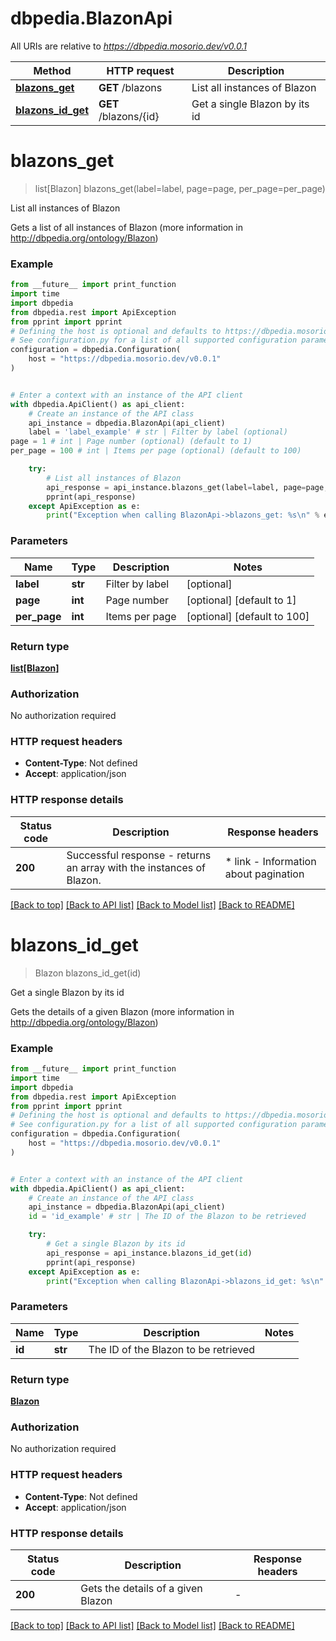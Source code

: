 # dbpedia.BlazonApi

All URIs are relative to *https://dbpedia.mosorio.dev/v0.0.1*

Method | HTTP request | Description
------------- | ------------- | -------------
[**blazons_get**](BlazonApi.md#blazons_get) | **GET** /blazons | List all instances of Blazon
[**blazons_id_get**](BlazonApi.md#blazons_id_get) | **GET** /blazons/{id} | Get a single Blazon by its id


# **blazons_get**
> list[Blazon] blazons_get(label=label, page=page, per_page=per_page)

List all instances of Blazon

Gets a list of all instances of Blazon (more information in http://dbpedia.org/ontology/Blazon)

### Example

```python
from __future__ import print_function
import time
import dbpedia
from dbpedia.rest import ApiException
from pprint import pprint
# Defining the host is optional and defaults to https://dbpedia.mosorio.dev/v0.0.1
# See configuration.py for a list of all supported configuration parameters.
configuration = dbpedia.Configuration(
    host = "https://dbpedia.mosorio.dev/v0.0.1"
)


# Enter a context with an instance of the API client
with dbpedia.ApiClient() as api_client:
    # Create an instance of the API class
    api_instance = dbpedia.BlazonApi(api_client)
    label = 'label_example' # str | Filter by label (optional)
page = 1 # int | Page number (optional) (default to 1)
per_page = 100 # int | Items per page (optional) (default to 100)

    try:
        # List all instances of Blazon
        api_response = api_instance.blazons_get(label=label, page=page, per_page=per_page)
        pprint(api_response)
    except ApiException as e:
        print("Exception when calling BlazonApi->blazons_get: %s\n" % e)
```

### Parameters

Name | Type | Description  | Notes
------------- | ------------- | ------------- | -------------
 **label** | **str**| Filter by label | [optional] 
 **page** | **int**| Page number | [optional] [default to 1]
 **per_page** | **int**| Items per page | [optional] [default to 100]

### Return type

[**list[Blazon]**](Blazon.md)

### Authorization

No authorization required

### HTTP request headers

 - **Content-Type**: Not defined
 - **Accept**: application/json

### HTTP response details
| Status code | Description | Response headers |
|-------------|-------------|------------------|
**200** | Successful response - returns an array with the instances of Blazon. |  * link - Information about pagination <br>  |

[[Back to top]](#) [[Back to API list]](../README.md#documentation-for-api-endpoints) [[Back to Model list]](../README.md#documentation-for-models) [[Back to README]](../README.md)

# **blazons_id_get**
> Blazon blazons_id_get(id)

Get a single Blazon by its id

Gets the details of a given Blazon (more information in http://dbpedia.org/ontology/Blazon)

### Example

```python
from __future__ import print_function
import time
import dbpedia
from dbpedia.rest import ApiException
from pprint import pprint
# Defining the host is optional and defaults to https://dbpedia.mosorio.dev/v0.0.1
# See configuration.py for a list of all supported configuration parameters.
configuration = dbpedia.Configuration(
    host = "https://dbpedia.mosorio.dev/v0.0.1"
)


# Enter a context with an instance of the API client
with dbpedia.ApiClient() as api_client:
    # Create an instance of the API class
    api_instance = dbpedia.BlazonApi(api_client)
    id = 'id_example' # str | The ID of the Blazon to be retrieved

    try:
        # Get a single Blazon by its id
        api_response = api_instance.blazons_id_get(id)
        pprint(api_response)
    except ApiException as e:
        print("Exception when calling BlazonApi->blazons_id_get: %s\n" % e)
```

### Parameters

Name | Type | Description  | Notes
------------- | ------------- | ------------- | -------------
 **id** | **str**| The ID of the Blazon to be retrieved | 

### Return type

[**Blazon**](Blazon.md)

### Authorization

No authorization required

### HTTP request headers

 - **Content-Type**: Not defined
 - **Accept**: application/json

### HTTP response details
| Status code | Description | Response headers |
|-------------|-------------|------------------|
**200** | Gets the details of a given Blazon |  -  |

[[Back to top]](#) [[Back to API list]](../README.md#documentation-for-api-endpoints) [[Back to Model list]](../README.md#documentation-for-models) [[Back to README]](../README.md)

